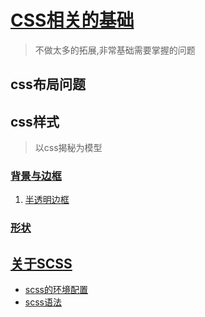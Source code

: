 # [CSS相关的基础](css.md)

>不做太多的拓展,非常基础需要掌握的问题

## css布局问题

## css样式

>以css揭秘为模型

### [背景与边框](css样式/背景与边框/背景和边框.md)

1. [半透明边框](css样式/背景与边框/01半透明边框.html)

### [形状](css样式/形状/形状.md)

## [关于SCSS](1、相关介绍.md)

* [scss的环境配置](2、环境配置.md)
* [scss语法](3、scss语法.md)
